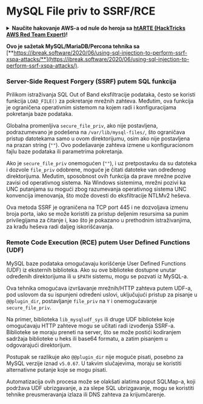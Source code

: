 # MySQL File priv to SSRF/RCE

<details>

<summary><strong>Naučite hakovanje AWS-a od nule do heroja sa</strong> <a href="https://training.hacktricks.xyz/courses/arte"><strong>htARTE (HackTricks AWS Red Team Expert)</strong></a><strong>!</strong></summary>

Drugi načini podrške HackTricks-u:

* Ako želite da vidite **vašu kompaniju reklamiranu na HackTricks-u** ili **preuzmete HackTricks u PDF formatu** proverite [**SUBSCRIPTION PLANS**](https://github.com/sponsors/carlospolop)!
* Nabavite [**zvanični PEASS & HackTricks swag**](https://peass.creator-spring.com)
* Otkrijte [**The PEASS Family**](https://opensea.io/collection/the-peass-family), našu kolekciju ekskluzivnih [**NFT-ova**](https://opensea.io/collection/the-peass-family)
* **Pridružite se** 💬 [**Discord grupi**](https://discord.gg/hRep4RUj7f) ili [**telegram grupi**](https://t.me/peass) ili nas **pratite** na **Twitter-u** 🐦 [**@carlospolopm**](https://twitter.com/hacktricks\_live)**.**
* **Podelite svoje hakovanje trikove slanjem PR-ova na** [**HackTricks**](https://github.com/carlospolop/hacktricks) i [**HackTricks Cloud**](https://github.com/carlospolop/hacktricks-cloud) github repozitorijume.

</details>

**Ovo je sažetak MySQL/MariaDB/Percona tehnika sa** [**https://ibreak.software/2020/06/using-sql-injection-to-perform-ssrf-xspa-attacks/**](https://ibreak.software/2020/06/using-sql-injection-to-perform-ssrf-xspa-attacks/).

### Server-Side Request Forgery (SSRF) putem SQL funkcija

Prilikom istraživanja SQL Out of Band eksfiltracije podataka, često se koristi funkcija `LOAD_FILE()` za pokretanje mrežnih zahteva. Međutim, ova funkcija je ograničena operativnim sistemom na kojem radi i konfiguracijama pokretanja baze podataka.

Globalna promenljiva `secure_file_priv`, ako nije postavljena, podrazumevano je podešena na `/var/lib/mysql-files/`, što ograničava pristup datotekama samo u ovom direktorijumu, osim ako nije postavljena na prazan string (`""`). Ovo podešavanje zahteva izmene u konfiguracionom fajlu baze podataka ili parametrima pokretanja.

Ako je `secure_file_priv` onemogućen (`""`), i uz pretpostavku da su datoteka i dozvole `file_priv` odobrene, moguće je čitati datoteke van određenog direktorijuma. Međutim, sposobnost ovih funkcija da prave mrežne pozive zavisi od operativnog sistema. Na Windows sistemima, mrežni pozivi ka UNC putanjama su mogući zbog razumevanja operativnog sistema UNC konvencija imenovanja, što može dovesti do eksfiltracije NTLMv2 heševa.

Ova metoda SSRF je ograničena na TCP port 445 i ne dozvoljava izmenu broja porta, iako se može koristiti za pristup deljenim resursima sa punim privilegijama za čitanje i, kao što je pokazano u prethodnim istraživanjima, za krađu heševa radi daljeg iskorišćavanja.

### Remote Code Execution (RCE) putem User Defined Functions (UDF)

MySQL baze podataka omogućavaju korišćenje User Defined Functions (UDF) iz eksternih biblioteka. Ako su ove biblioteke dostupne unutar određenih direktorijuma ili u `$PATH` sistemu, mogu se pozvati iz MySQL-a.

Ova tehnika omogućava izvršavanje mrežnih/HTTP zahteva putem UDF-a, pod uslovom da su ispunjeni određeni uslovi, uključujući pristup za pisanje u `@@plugin_dir`, postavljanje `file_priv` na `Y` i onemogućavanje `secure_file_priv`.

Na primer, biblioteka `lib_mysqludf_sys` ili druge UDF biblioteke koje omogućavaju HTTP zahteve mogu se učitati radi izvođenja SSRF-a. Biblioteke se moraju preneti na server, što se može postići kodiranjem sadržaja biblioteke u heks ili base64 formatu, a zatim pisanjem u odgovarajući direktorijum.

Postupak se razlikuje ako `@@plugin_dir` nije moguće pisati, posebno za MySQL verzije iznad `v5.0.67`. U takvim slučajevima, moraju se koristiti alternativne putanje koje se mogu pisati.

Automatizacija ovih procesa može se olakšati alatima poput SQLMap-a, koji podržava UDF ubrizgavanje, a za slepe SQL ubrizgavanje, mogu se koristiti tehnike preusmeravanja izlaza ili DNS zahteva za krijumčarenje.
